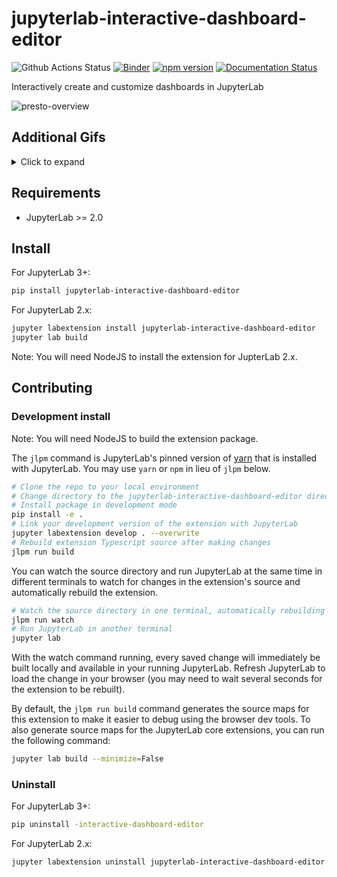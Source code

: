 # jupyterlab-interactive-dashboard-editor

![Github Actions Status](https://github.com/jupytercalpoly/jupyterlab-interactive-dashboard-editor/workflows/Build/badge.svg)
[![Binder](https://mybinder.org/badge_logo.svg)](https://mybinder.org/v2/gh/jupytercalpoly/jupyterlab-interactive-dashboard-editor/master?urlpath=lab)
[![npm version](https://badge.fury.io/js/jupyterlab-interactive-dashboard-editor.svg)](https://www.npmjs.com/package/jupyterlab-interactive-dashboard-editor)
[![Documentation Status](https://readthedocs.org/projects/jupyterlab-interactive-dashboard-editor/badge/?version=latest)](https://jupyterlab-interactive-dashboard-editor.readthedocs.io/en/latest/?badge=latest)

Interactively create and customize dashboards in JupyterLab

![presto-overview](https://raw.githubusercontent.com/jupytercalpoly/jupyterlab-interactive-dashboard-editor/master/Design/gifs/overview.gif)

## Additional Gifs

<details>
  <summary>Click to expand</summary>
  Add and rearrange outputs on dashboards right from your notebook.

![add-move-resize](https://raw.githubusercontent.com/jupytercalpoly/jupyterlab-interactive-dashboard-editor/master/Design/gifs/add_move_resize.gif)

Add outputs from multiple notebooks.

![add-multiple](https://raw.githubusercontent.com/jupytercalpoly/jupyterlab-interactive-dashboard-editor/master/Design/gifs/multiple_notebooks.gif)

See changes immediately.

![see-changes](https://raw.githubusercontent.com/jupytercalpoly/jupyterlab-interactive-dashboard-editor/master/Design/gifs/update_cells.gif)

Preview your dashboard and interact with widgets in present mode.

![present-mode](https://raw.githubusercontent.com/jupytercalpoly/jupyterlab-interactive-dashboard-editor/master/Design/gifs/present_edit.gif)

Undo and redo.

![undo-redo](https://raw.githubusercontent.com/jupytercalpoly/jupyterlab-interactive-dashboard-editor/master/Design/gifs/undo_redo.gif)

Add markdown too.

![markdown-too](https://raw.githubusercontent.com/jupytercalpoly/jupyterlab-interactive-dashboard-editor/master/Design/gifs/markdown_too.gif)

Save dashboards to file,

![save-dashboard](https://raw.githubusercontent.com/jupytercalpoly/jupyterlab-interactive-dashboard-editor/master/Design/gifs/save.gif)

Load them up,

![load-dashboard](https://raw.githubusercontent.com/jupytercalpoly/jupyterlab-interactive-dashboard-editor/master/Design/gifs/load.gif)

And edit them again!

![edit-again](https://raw.githubusercontent.com/jupytercalpoly/jupyterlab-interactive-dashboard-editor/master/Design/gifs/edit_again.gif)

</details>

## Requirements

- JupyterLab >= 2.0

## Install

For JupyterLab 3+:

```bash
pip install jupyterlab-interactive-dashboard-editor
```

For JupyterLab 2.x:

```bash
jupyter labextension install jupyterlab-interactive-dashboard-editor
jupyter lab build
```

Note: You will need NodeJS to install the extension for JupterLab 2.x.

## Contributing

### Development install

Note: You will need NodeJS to build the extension package.

The `jlpm` command is JupyterLab's pinned version of
[yarn](https://yarnpkg.com/) that is installed with JupyterLab. You may use
`yarn` or `npm` in lieu of `jlpm` below.

```bash
# Clone the repo to your local environment
# Change directory to the jupyterlab-interactive-dashboard-editor directory
# Install package in development mode
pip install -e .
# Link your development version of the extension with JupyterLab
jupyter labextension develop . --overwrite
# Rebuild extension Typescript source after making changes
jlpm run build
```

You can watch the source directory and run JupyterLab at the same time in different terminals to watch for changes in the extension's source and automatically rebuild the extension.

```bash
# Watch the source directory in one terminal, automatically rebuilding when needed
jlpm run watch
# Run JupyterLab in another terminal
jupyter lab
```

With the watch command running, every saved change will immediately be built locally and available in your running JupyterLab. Refresh JupyterLab to load the change in your browser (you may need to wait several seconds for the extension to be rebuilt).

By default, the `jlpm run build` command generates the source maps for this extension to make it easier to debug using the browser dev tools. To also generate source maps for the JupyterLab core extensions, you can run the following command:

```bash
jupyter lab build --minimize=False
```

### Uninstall

For JupyterLab 3+:

```bash
pip uninstall -interactive-dashboard-editor
```

For JupyterLab 2.x:

```bash
jupyter labextension uninstall jupyterlab-interactive-dashboard-editor
```

